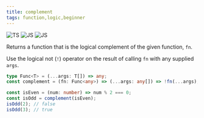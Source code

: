 ```yaml
---
title: complement
tags: function,logic,beginner
---
```


![TS](https://img.shields.io/badge/supports-typescript-blue.svg?style=flat-square)
![JS](https://img.shields.io/badge/supports-javascript-yellow.svg?style=flat-square)
![JS](https://img.shields.io/badge/supports-deno-green.svg?style=flat-square)

Returns a function that is the logical complement of the given function, `fn`.

Use the logical not (`!`) operator on the result of calling `fn` with any supplied `args`.

```ts
type Func<T> = (...args: T[]) => any;
const complement = (fn: Func<any>) => (...args: any[]) => !fn(...args);
```

```ts
const isEven = (num: number) => num % 2 === 0;
const isOdd = complement(isEven);
isOdd(2); // false
isOdd(3); // true
```

